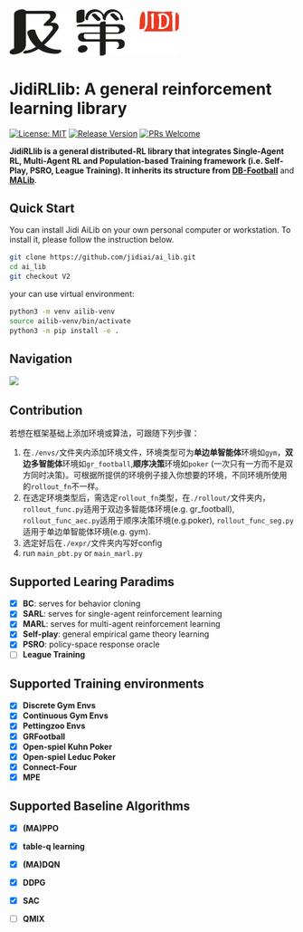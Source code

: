 
<img src="imgs/Jidi%20logo.png" width='300px'>


# JidiRLlib: A general reinforcement learning library
[![License: MIT](https://img.shields.io/badge/License-MIT-yellow.svg)](https://opensource.org/licenses/MIT) 
[![Release Version](https://img.shields.io/badge/release-2.0-red.svg)]()
[![PRs Welcome](https://img.shields.io/badge/PRs-welcome-brightgreen.svg)]()

**JidiRLlib is a general distributed-RL library that integrates  Single-Agent RL, Multi-Agent RL and Population-based 
Training framework (i.e. Self-Play, PSRO, League Training). It inherits its structure 
from [DB-Football](https://github.com/Shanghai-Digital-Brain-Laboratory/DB-Football)** and **[MALib](https://github.com/sjtu-marl/malib)**.


## Quick Start

You can install Jidi AiLib on your own personal computer or workstation. To install it, please follow the instruction below.

```bash
git clone https://github.com/jidiai/ai_lib.git 
cd ai_lib
git checkout V2
```

your can use virtual environment:
```bash
python3 -m venv ailib-venv
source ailib-venv/bin/activate
python3 -m pip install -e .
```

## Navigation

<img src='https://github.com/jidiai/ai_lib/blob/V2/imgs/Jidi%20Ailib.svg'>


## Contribution
若想在框架基础上添加环境或算法，可跟随下列步骤：
1. 在`./envs/`文件夹内添加环境文件，环境类型可为**单边单智能体**环境如`gym`，**双边多智能体**环境如`gr_football`,**顺序决策**环境如`poker`
(一次只有一方而不是双方同时决策)。可根据所提供的环境例子接入你想要的环境，不同环境所使用的`rollout_fn`不一样。
2. 在选定环境类型后，需选定`rollout_fn`类型，在`./rollout/`文件夹内，`rollout_func.py`适用于双边多智能体环境(e.g. gr_football),
``rollout_func_aec.py``适用于顺序决策环境(e.g.poker), `rollout_func_seg.py`适用于单边单智能体环境(e.g. gym).
3. 选定好后在`./expr/`文件夹内写好config
4. run ``main_pbt.py`` or `main_marl.py`




## Supported Learing Paradims
- [x] **BC**: serves for behavior cloning
- [x] **SARL**: serves for single-agent reinforcement learning
- [x] **MARL**: serves for multi-agent reinforcement learning
- [x] **Self-play**: general empirical game theory learning
- [x] **PSRO**: policy-space response oracle
- [ ] **League Training**

## Supported Training environments
- [x] **Discrete Gym Envs**
- [x] **Continuous Gym Envs**
- [x] **Pettingzoo Envs**
- [x] **GRFootball**
- [x] **Open-spiel Kuhn Poker**
- [x] **Open-spiel Leduc Poker**
- [x] **Connect-Four**
- [x] **MPE**

## Supported Baseline Algorithms
- [x] **(MA)PPO**
- [x] **table-q learning**
- [x] **(MA)DQN**
- [x] **DDPG**
- [x] **SAC**
- [ ] **QMIX**

